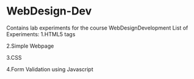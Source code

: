 # WebDesign-Dev

Contains lab experiments for the course WebDesignDevelopment
List of Experiments:
1.HTML5 tags 

2.Simple Webpage

3.CSS

4.Form Validation using Javascript
